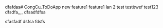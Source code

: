 dfafdas# CongCu_ToDoApp
new feature1
feature1 lan 2
test
testèwef
test123
dfsdfa,,,,
dfsadfdfsa

sfasfadf
dsfsa
fdsfs
